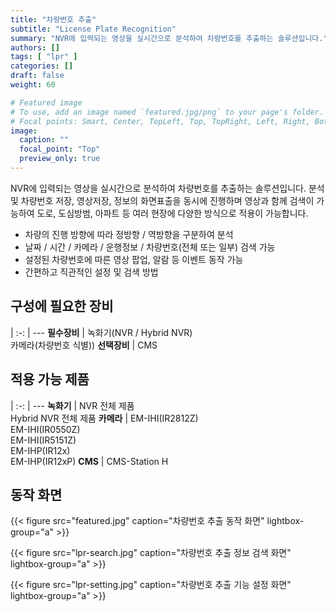 ```yaml
---
title: "차량번호 추출"
subtitle: "License Plate Recognition"
summary: "NVR에 입력되는 영상을 실시간으로 분석하여 차량번호를 추출하는 솔루션입니다."
authors: []
tags: [ "lpr" ]
categories: []
draft: false
weight: 60

# Featured image
# To use, add an image named `featured.jpg/png` to your page's folder.
# Focal points: Smart, Center, TopLeft, Top, TopRight, Left, Right, BottomLeft, Bottom, BottomRight.
image:
  caption: ""
  focal_point: "Top"
  preview_only: true
---
```


NVR에 입력되는 영상을 실시간으로 분석하여 차량번호를 추출하는 솔루션입니다. 분석 및 차량번호 저장, 영상저장, 정보의 화면표출을 동시에 진행하며 영상과 함께 검색이 가능하여 도로, 도심방범, 아파트 등 여러 현장에 다양한 방식으로 적용이 가능합니다.

- 차량의 진행 방향에 따라 정방향 / 역방향을 구분하여 분석
- 날짜 / 시간 / 카메라 / 운행정보 / 차량번호(전체 또는 일부) 검색 가능
- 설정된 차량번호에 따른 영상 팝업, 알람 등 이벤트 동작 가능
- 간편하고 직관적인 설정 및 검색 방법

<div class="container">
<div class="row">
<div class="col-12 col-sm-6 pl-0">

## 구성에 필요한 장비

|
:-: | ---
**필수장비** | 녹화기(NVR / Hybrid NVR)<br>카메라(차량번호 식별))
**선택장비** | CMS

</div>
<div class="col-12 col-sm-6 pl-0">

## 적용 가능 제품

|
:-: | ---
**녹화기** | NVR 전체 제품<br>Hybrid NVR 전체 제품
**카메라** | EM-IHI(IR2812Z)<br>EM-IHI(IR0550Z)<br>EM-IHI(IR5151Z)<br>EM-IHP(IR12x)<br>EM-IHP(IR12xP)
**CMS** | CMS-Station H

</div>
</div>
</div>

## 동작 화면

{{< figure src="featured.jpg" caption="차량번호 추출 동작 화면" lightbox-group="a" >}}

{{< figure src="lpr-search.jpg" caption="차량번호 추출 정보 검색 화면" lightbox-group="a" >}}

{{< figure src="lpr-setting.jpg" caption="차량번호 추출 기능 설정 화면" lightbox-group="a" >}}
